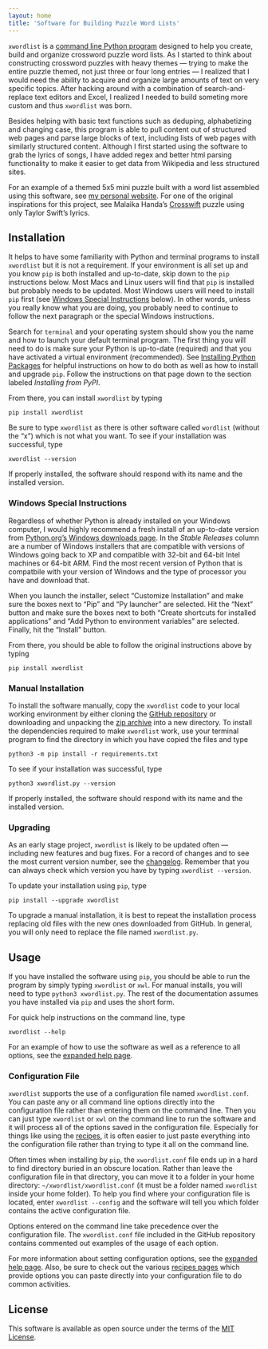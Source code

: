 ```yaml
---
layout: home
title: 'Software for Building Puzzle Word Lists'
---
```


`xwordlist` is a [command line Python program](https://github.com/aanker/xwordlist) designed to help you create, build and organize crossword puzzle word lists. As I started to think about constructing crossword puzzles with heavy themes — trying to make the entire puzzle themed, not just three or four long entries — I realized that I would need the ability to acquire and organize large amounts of text on very specific topics. After hacking around with a combination of search-and-replace text editors and Excel, I realized I needed to build someting more custom and thus `xwordlist` was born. 

Besides helping with basic text functions such as deduping, alphabetizing and changing case, this program is able to pull content out of structured web pages and parse large blocks of text, including lists of web pages with similarly structured content. Although I first started using the software to grab the lyrics of songs, I have added regex and better html parsing functionality to make it easier to get data from Wikipedia and less structured sites.

For an example of a themed 5x5 mini puzzle built with a word list assembled using this software, see [my personal website](https://quid.pro/xwords/tom-petty-mini/). For one of the original inspirations for this project, see Malaika Handa’s [Crosswift](https://www.7xwords.com/daily/01/01-13.html) puzzle using only Taylor Swift’s lyrics.

## Installation

It helps to have some familiarity with Python and terminal programs to install `xwordlist` but it is not a requirement. If your environment is all set up and you know `pip` is both installed and up-to-date, skip down to the `pip` instructions below. Most Macs and Linux users will find that `pip` is installed but probably needs to be updated. Most Windows users will need to install `pip` first (see [Windows Special Instructions](#windows-special-instructions) below). In other words, unless you really know what you are doing, you probably need to continue to follow the next paragraph or the special Windows instructions.

Search for `terminal` and your operating system should show you the name and how to launch your default terminal program. The first thing you will need to do is make sure your Python is up-to-date (required) and that you have activated a virtual environment (recommended). See [Installing Python Packages](https://packaging.python.org/en/latest/tutorials/installing-packages/) for helpful instructions on how to do both as well as how to install and upgrade `pip`. Follow the instructions on that page down to the section labeled *Installing from PyPI*.

From there, you can install `xwordlist` by typing

```
pip install xwordlist
```
Be sure to type `xwordlist` as there is other software called `wordlist` (without the “x”) which is not what you want. To see if your installation was successful, type
```
xwordlist --version
```
If properly installed, the software should respond with its name and the installed version.

### Windows Special Instructions

Regardless of whether Python is already installed on your Windows computer, I would highly recommend a fresh install of an up-to-date version from [Python.org’s Windows downloads page](https://www.python.org/downloads/windows/). In the *Stable Releases* column are a number of Windows installers that are compatible with versions of Windows going back to XP and compatible with 32-bit and 64-bit Intel machines or 64-bit ARM. Find the most recent version of Python that is compatbile with your version of Windows and the type of processor you have and download that.

When you launch the installer, select “Customize Installation” and make sure the boxes next to “Pip” and “Py launcher” are selected. Hit the “Next” button and make sure the boxes next to both “Create shortcuts for installed applications” and “Add Python to environment variables” are selected. Finally, hit the “Install” button.

From there, you should be able to follow the original instructions above by typing

`pip install xwordlist`

### Manual Installation

To install the software manually, copy the `xwordlist` code to your local working environment by either cloning the [GitHub repository](https://github.com/aanker/xwordlist) or downloading and unpacking the [zip archive](https://github.com/aanker/xwordlist/archive/refs/heads/main.zip) into a new directory. To install the dependencies required to make `xwordlist` work, use your terminal program to find the directory in which you have copied the files and type

```
python3 -m pip install -r requirements.txt
```
To see if your installation was successful, type
```
python3 xwordlist.py --version
```
If properly installed, the software should respond with its name and the installed version.

### Upgrading

As an early stage project, `xwordlist` is likely to be updated often — including new features and bug fixes. For a record of changes and to see the most current version number, see the [changelog](/changelog/). Remember that you can always check which version you have by typing `xwordlist --version`.

To update your installation using `pip`, type

```
pip install --upgrade xwordlist
```
To upgrade a manual installation, it is best to repeat the installation process replacing old files with the new ones downloaded from GitHub. In general, you will only need to replace the file named `xwordlist.py`.

## Usage

If you have installed the software using `pip`, you should be able to run the program by simply typing `xwordlist` or `xwl`. For manual installs, you will need to type `python3 xwordlist.py`. The rest of the documentation assumes you have installed via `pip` and uses the short form.

For quick help instructions on the command line, type
```
xwordlist --help
```
For an example of how to use the software as well as a reference to all options, see the [expanded help page](/help).

### Configuration File

`xwordlist` supports the use of a configuration file named `xwordlist.conf`. You can paste any or all command line options directly into the configuration file rather than entering them on the command line. Then you can just type `xwordlist` or `xwl` on the command line to run the software and it will process all of the options saved in the configuration file. Especially for things like using the [recipes](/resources/#recipes), it is often easier to just paste everything into the configuration file rather than trying to type it all on the command line.

Often times when installing by `pip`, the `xwordlist.conf` file ends up in a hard to find directory buried in an obscure location. Rather than leave the configuration file in that directory, you can move it to a folder in your home directory:  `~/xwordlist/xwordlist.conf` (it must be a folder named `xwordlist` inside your home folder). To help you find where your configuration file is located, enter `xwordlist --config` and the software will tell you which folder contains the active configuration file.

Options entered on the command line take precedence over the configuration file. The `xwordlist.conf` file included in the GitHub repository contains commented out examples of the usage of each option. 

For more information about setting configuration options, see the [expanded help page](/help). Also, be sure to check out the various [recipes pages](/resources/#recipes) which provide options you can paste directly into your configuration file to do common activities.

## License

This software is available as open source under the terms of the [MIT License](http://opensource.org/licenses/MIT).
